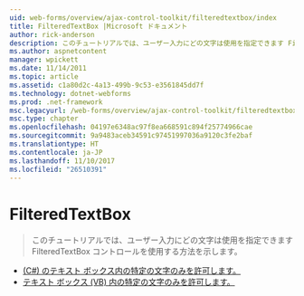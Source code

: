 ```yaml
---
uid: web-forms/overview/ajax-control-toolkit/filteredtextbox/index
title: FilteredTextBox |Microsoft ドキュメント
author: rick-anderson
description: このチュートリアルでは、ユーザー入力にどの文字は使用を指定できます FilteredTextBox コントロールを使用する方法を示します。
ms.author: aspnetcontent
manager: wpickett
ms.date: 11/14/2011
ms.topic: article
ms.assetid: c1a80d2c-4a13-499b-9c53-e3561845dd7f
ms.technology: dotnet-webforms
ms.prod: .net-framework
msc.legacyurl: /web-forms/overview/ajax-control-toolkit/filteredtextbox
msc.type: chapter
ms.openlocfilehash: 04197e6348ac97f8ea668591c894f25774966cae
ms.sourcegitcommit: 9a9483aceb34591c97451997036a9120c3fe2baf
ms.translationtype: HT
ms.contentlocale: ja-JP
ms.lasthandoff: 11/10/2017
ms.locfileid: "26510391"
---
```

<a name="filteredtextbox"></a>FilteredTextBox
====================
> このチュートリアルでは、ユーザー入力にどの文字は使用を指定できます FilteredTextBox コントロールを使用する方法を示します。


- [(C#) のテキスト ボックス内の特定の文字のみを許可します。](allowing-only-certain-characters-in-a-text-box-cs.md)
- [テキスト ボックス (VB) 内の特定の文字のみを許可します。](allowing-only-certain-characters-in-a-text-box-vb.md)
